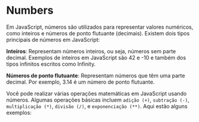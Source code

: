 # Numbers

Em JavaScript, números são utilizados para representar valores numéricos, como inteiros e números de ponto flutuante (decimais). Existem dois tipos principais de números em JavaScript:

**Inteiros**: Representam números inteiros, ou seja, números sem parte decimal. Exemplos de inteiros em JavaScript são 42 e -10 e também dos tipos infinitos escritos como Infinity.

**Números de ponto flutuante**: Representam números que têm uma parte decimal. Por exemplo, 3.14 é um número de ponto flutuante.

Você pode realizar várias operações matemáticas em JavaScript usando números. Algumas operações básicas incluem `adição (+)`, `subtração (-)`, `multiplicação (*)`, `divisão (/)`, e `exponenciação (**)`. Aqui estão alguns exemplos:
